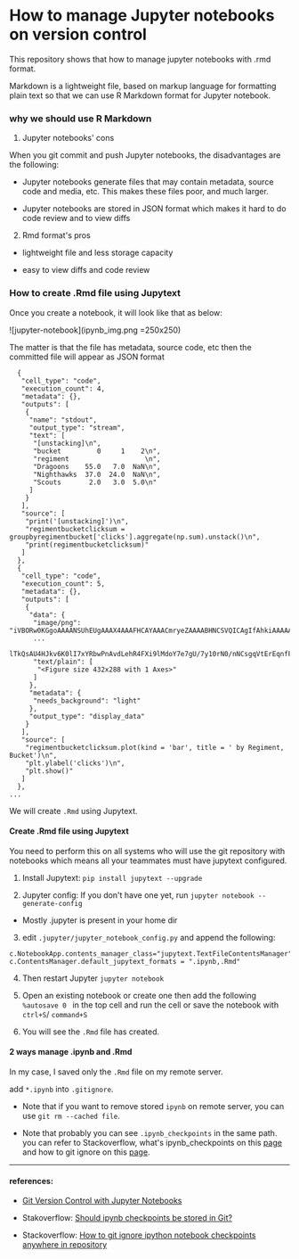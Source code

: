 # How to manage Jupyter notebooks on version control

This repository shows that how to manage jupyter notebooks with .rmd format.

Markdown is a lightweight file, based on markup language for formatting plain text so that we can use R Markdown format for Jupyter notebook.

### why we should use R Markdown

1. Jupyter notebooks' cons

When you git commit and push Jupyter notebooks, the disadvantages are the following:

- Jupyter notebooks generate files that may contain metadata, source code and media, etc. This makes these files poor, and much larger.

- Jupyter notebooks are stored in JSON format which makes it hard to do code review and to view diffs

2. Rmd format's pros

- lightweight file and less storage capacity

- easy to view diffs and code review

### How to create .Rmd file using Jupytext

Once you create a notebook, it will look like that as below:

![jupyter-notebook](ipynb_img.png =250x250)

The matter is that the file has metadata, source code, etc then the committed file will appear as JSON format
```
  {
   "cell_type": "code",
   "execution_count": 4,
   "metadata": {},
   "outputs": [
    {
     "name": "stdout",
     "output_type": "stream",
     "text": [
      "[unstacking]\n",
      "bucket         0     1    2\n",
      "regiment                   \n",
      "Dragoons    55.0   7.0  NaN\n",
      "Nighthawks  37.0  24.0  NaN\n",
      "Scouts       2.0   3.0  5.0\n"
     ]
    }
   ],
   "source": [
    "print('[unstacking]')\n",
    "regimentbucketclicksum = groupbyregimentbucket['clicks'].aggregate(np.sum).unstack()\n",
    "print(regimentbucketclicksum)"
   ]
  },
  {
   "cell_type": "code",
   "execution_count": 5,
   "metadata": {},
   "outputs": [
    {
     "data": {
      "image/png": "iVBORw0KGgoAAAANSUhEUgAAAX4AAAFHCAYAAACmryeZAAAABHNCSVQICAgIfAhkiAAAAAlwSFlzAAALEgAACxIB0t1+/AAAADh0RVh0U29mdHdhcmUAbWF0cGxvdGxpYiB2ZXJzaW9uMy4xLjEsIGh0dHA6Ly9tYXRwbG90bGliLm9yZy8QZhcZAAAgAElEQVR4nO3de5hVZf3A7wQEQ9GxBrgdmCPdLsjgIURcVNErImIp4A7gOMK2rozIp5M9/0VMLSNY7flgvR9eJPk/fxmMd9PSOoDfAr4fEQsj4jVEfH79TfRj4BDgQML/gB/
      ...
      lTkQsAU4HJkv6K0lI7xYRbwPnAvdLehR4FXi9lMdoY7e7gU/7y10rN0/nNCsgqVtErEqnfF4HzI+Iq7Ouy6yU3OM3W9/nJM0GngV6kMzyMdukuMdvZpYz7vGbmeWMg9/MLGcc/GZmOePgNzPLGQe/mVnOOPjNzHLmfwHVe+j5TU85VwAAAABJRU5ErkJggg==\n",
      "text/plain": [
       "<Figure size 432x288 with 1 Axes>"
      ]
     },
     "metadata": {
      "needs_background": "light"
     },
     "output_type": "display_data"
    }
   ],
   "source": [
    "regimentbucketclicksum.plot(kind = 'bar', title = ' by Regiment, Bucket')\n",
    "plt.ylabel('clicks')\n",
    "plt.show()"
   ]
  },
...
```

We will create `.Rmd` using Jupytext.

#### Create .Rmd file using Jupytext

You need to perform this on all systems who will use the git repository with notebooks which means all your teammates must have jupytext configured.

1. Install Jupytext: `pip install jupytext --upgrade`

2. Jupyter config: If you don't have one yet, run `jupyter notebook --generate-config`

  - Mostly .jupyter is present in your home dir

3. edit `.jupyter/jupyter_notebook_config.py` and append the following:

```
c.NotebookApp.contents_manager_class="jupytext.TextFileContentsManager"
c.ContentsManager.default_jupytext_formats = ".ipynb,.Rmd"
```

4. Then restart Jupyter `jupyter notebook`

5. Open an existing notebook or create one then add the following `%autosave 0
` in the top cell and run the cell or save the notebook with `ctrl+S`/ `command+S`

6. You will see the `.Rmd` file has created.

#### 2 ways manage .ipynb and .Rmd

In my case, I saved only the `.Rmd` file on my remote server.

add `*.ipynb` into `.gitignore`.

- Note that if you want to remove stored `ipynb` on remote server, you can use `git rm --cached file`.

- Note that probably you can see `.ipynb_checkpoints` in the same path. you can refer to Stackoverflow, what's ipynb_checkpoints on this [page](https://stackoverflow.com/questions/36306017/should-ipynb-checkpoints-be-stored-in-git/39997938) and how to git ignore on this [page](https://stackoverflow.com/questions/35916658/how-to-git-ignore-ipython-notebook-checkpoints-anywhere-in-repository).

---

#### references:

- [Git Version Control with Jupyter Notebooks](https://towardsdatascience.com/version-control-with-jupyter-notebooks-f096f4d7035a)

- Stakoverflow: [Should ipynb checkpoints be stored in Git?](https://stackoverflow.com/questions/36306017/should-ipynb-checkpoints-be-stored-in-git/39997938)

- Stackoverflow: [How to git ignore ipython notebook checkpoints anywhere in repository](https://stackoverflow.com/questions/35916658/how-to-git-ignore-ipython-notebook-checkpoints-anywhere-in-repository)
